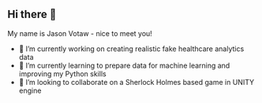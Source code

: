 ## Hi there 👋

My name is Jason Votaw - nice to meet you!

- 🔭 I’m currently working on creating realistic fake healthcare analytics data
- 🌱 I’m currently learning to prepare data for machine learning and improving my Python skills
- 👯 I’m looking to collaborate on a Sherlock Holmes based game in UNITY engine
<!--
**jason-votaw/jason-votaw** is a ✨ _special_ ✨ repository because its `README.md` (this file) appears on your GitHub profile.

Here are some ideas to get you started:

- 🔭 I’m currently working on ...
- 🌱 I’m currently learning ...
- 👯 I’m looking to collaborate on ...
- 🤔 I’m looking for help with ...
- 💬 Ask me about ...
- 📫 How to reach me: ...
- 😄 Pronouns: ...
- ⚡ Fun fact: ...
-->

